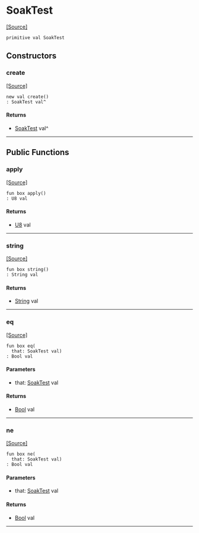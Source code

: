 # SoakTest
<span class="source-link">[[Source]](src/mqtt-primitives/commands.md#L-0-26)</span>
```pony
primitive val SoakTest
```

## Constructors

### create
<span class="source-link">[[Source]](src/mqtt-primitives/commands.md#L-0-26)</span>


```pony
new val create()
: SoakTest val^
```

#### Returns

* [SoakTest](mqtt-primitives-SoakTest.md) val^

---

## Public Functions

### apply
<span class="source-link">[[Source]](src/mqtt-primitives/commands.md#L-0-26)</span>


```pony
fun box apply()
: U8 val
```

#### Returns

* [U8](builtin-U8.md) val

---

### string
<span class="source-link">[[Source]](src/mqtt-primitives/commands.md#L-0-26)</span>


```pony
fun box string()
: String val
```

#### Returns

* [String](builtin-String.md) val

---

### eq
<span class="source-link">[[Source]](src/mqtt-primitives/commands.md#L-0-26)</span>


```pony
fun box eq(
  that: SoakTest val)
: Bool val
```
#### Parameters

*   that: [SoakTest](mqtt-primitives-SoakTest.md) val

#### Returns

* [Bool](builtin-Bool.md) val

---

### ne
<span class="source-link">[[Source]](src/mqtt-primitives/commands.md#L-0-26)</span>


```pony
fun box ne(
  that: SoakTest val)
: Bool val
```
#### Parameters

*   that: [SoakTest](mqtt-primitives-SoakTest.md) val

#### Returns

* [Bool](builtin-Bool.md) val

---

